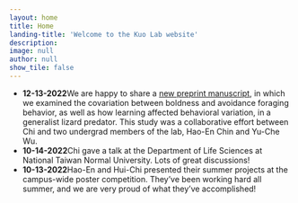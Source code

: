 ```yaml
---
layout: home
title: Home
landing-title: 'Welcome to the Kuo Lab website'
description: 
image: null
author: null
show_tile: false
---
```


<ul>
	<li><b>12-13-2022</b>We are happy to share a <a href="https://www.biorxiv.org/content/10.1101/2022.12.13.520202v1"> new preprint manuscript</a>, in which we examined the covariation between boldness and avoidance foraging behavior, as well as how learning affected behavioral variation, in a generalist lizard predator. This study was a collaborative effort between Chi and two undergrad members of the lab, Hao-En Chin and Yu-Che Wu.</li>    
	<li><b>10-14-2022</b>Chi gave a talk at the Department of Life Sciences at National Taiwan Normal University. Lots of great discussions!</li>
	<li><b>10-13-2022</b>Hao-En and Hui-Chi presented their summer projects at the campus-wide poster competition. They’ve been working hard all summer, and we are very proud of what they’ve accomplished!</li>
